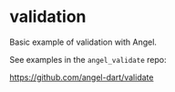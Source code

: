 # validation
Basic example of validation with Angel.

See examples in the `angel_validate` repo:

https://github.com/angel-dart/validate
